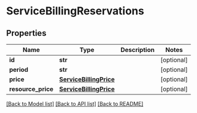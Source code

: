 # ServiceBillingReservations


## Properties
Name | Type | Description | Notes
------------ | ------------- | ------------- | -------------
**id** | **str** |  | [optional] 
**period** | **str** |  | [optional] 
**price** | [**ServiceBillingPrice**](ServiceBillingPrice.md) |  | [optional] 
**resource_price** | [**ServiceBillingPrice**](ServiceBillingPrice.md) |  | [optional] 

[[Back to Model list]](../README.md#documentation-for-models) [[Back to API list]](../README.md#documentation-for-api-endpoints) [[Back to README]](../README.md)


